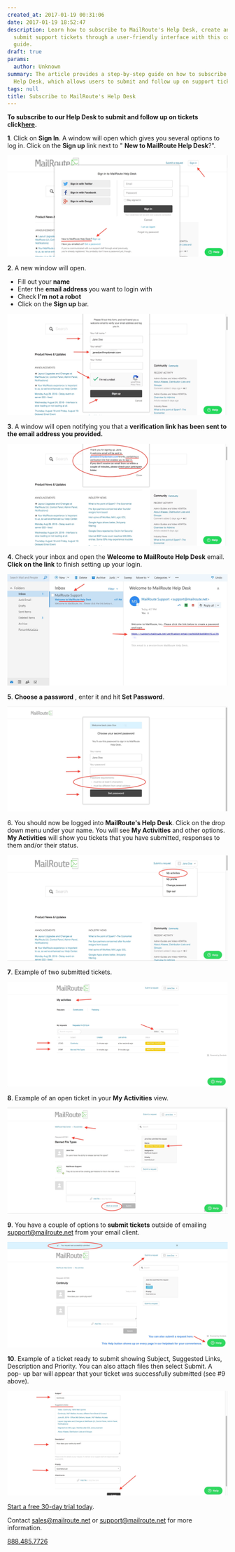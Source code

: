 ```yaml
---
created_at: 2017-01-19 00:31:06
date: 2017-01-19 18:52:47
description: Learn how to subscribe to MailRoute's Help Desk, create an account, and
  submit support tickets through a user-friendly interface with this comprehensive
  guide.
draft: true
params:
  author: Unknown
summary: The article provides a step-by-step guide on how to subscribe to MailRoute's
  Help Desk, which allows users to submit and follow up on support tickets.
tags: null
title: Subscribe to MailRoute's Help Desk
---
```



**To subscribe to our Help Desk to submit and follow up on tickets
click[here](https://support.mailroute.net/hc/en-us).**

**1**. Click on **Sign In**. A window will open which gives you several
options to log in. Click on the **Sign up** link next to " **New to MailRoute
Help Desk**?".

![](step_1_-_click_sign_in_-_helpdesk.jpg)

**2**. A new window will open.

  * Fill out your **name**
  * Enter the **email address** you want to login with
  * Check **I'm not a robot**
  * Click on the **Sign up** bar. 

![](step_2_-_sign_up_form_for_helpdesk.jpg)

**3**. A window will open notifying you that a **verification link has been
sent to the email address you provided.**

![](step_3_-_verification_email_will_be_sent__1_.jpg)

**4**. Check your inbox and open the **Welcome to MailRoute Help Desk** email.
**Click on the link** to finish setting up your login.

![](step_4_-_verification_email_received_at_account.jpg)

**5**. **Choose a password** , enter it and hit **Set Password**.

![](step_5_-_create_a_password_helpdesk.jpg)

6\. You should now be logged into **MailRoute's Help Desk**. Click on the drop
down menu under your name. You will see **My Activities** and other options.
**My Activities** will show you tickets that you have submitted, responses to
them and/or their status.

![](step_6_-_logging_in_to_see_my_activities.jpg)

**7**. Example of two submitted tickets.

![](step_7_-_my_activities_multiple_tickets.jpg)

**8**. Example of an open ticket in your **My Activities** view.

![](step_8_-_my_activities.jpg)

**9**. You have a couple of options to **submit tickets** outside of emailing
support@mailroute.net from your email client.

![](step_9_-_two_places_to_submit_a_request.jpg)

**10**. Example of a ticket ready to submit showing Subject, Suggested Links,
Description and Priority. You can also attach files then select Submit. A pop-
up bar will appear that your ticket was successfully submitted (see #9 above).

![](step_10_-_submitting_a_ticket_via_helpdesk.jpg)

[Start a free 30-day trial today](http://mailroute.net/signup.html).

Contact [sales@mailroute.net](mailto:sales@mailroute.net) or
[support@mailroute.net](mailto:support@mailroute.net) for more information.

[888.485.7726](tel:888.485.7726)

